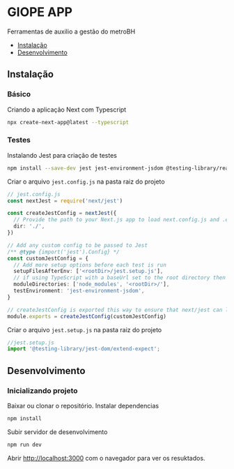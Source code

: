 # GIOPE APP
Ferramentas de auxilio a gestão do metroBH 

* [Instalação](#instalação)
* [Desenvolvimento](#desenvolvimento)

## Instalação
### Básico
Criando a aplicação Next com Typescript
```bash
npx create-next-app@latest --typescript
```
### Testes
Instalando Jest para criação de testes
```bash
npm install --save-dev jest jest-environment-jsdom @testing-library/react @testing-library/jest-dom @types/jest
```
Criar o arquivo `jest.config.js` na pasta raiz do projeto
```ts
// jest.config.js
const nextJest = require('next/jest')

const createJestConfig = nextJest({
  // Provide the path to your Next.js app to load next.config.js and .env files in your test environment
  dir: './',
})

// Add any custom config to be passed to Jest
/** @type {import('jest').Config} */
const customJestConfig = {
  // Add more setup options before each test is run
  setupFilesAfterEnv: ['<rootDir>/jest.setup.js'],
  // if using TypeScript with a baseUrl set to the root directory then you need the below for alias' to work
  moduleDirectories: ['node_modules', '<rootDir>/'],
  testEnvironment: 'jest-environment-jsdom',
}

// createJestConfig is exported this way to ensure that next/jest can load the Next.js config which is async
module.exports = createJestConfig(customJestConfig)
```
Criar o arquivo `jest.setup.js` na pasta raiz do projeto
```js
//jest.setup.js
import '@testing-library/jest-dom/extend-expect';
```

## Desenvolvimento
### Inicializando projeto
Baixar ou clonar o repositório.
Instalar dependencias
```bash
npm install
```
Subir servidor de desenvolvimento
```bash
npm run dev
```
Abrir [http://localhost:3000](http://localhost:3000) com o navegador para ver os resuktados.

